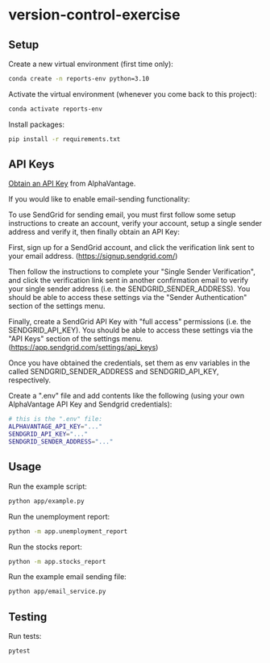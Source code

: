 # version-control-exercise

## Setup

Create a new virtual environment (first time only):

```sh
conda create -n reports-env python=3.10
```

Activate the virtual environment (whenever you come back to this project): 

```sh
conda activate reports-env
```


Install packages:

```sh
pip install -r requirements.txt
```

## API Keys

[Obtain an API Key](https://www.alphavantage.co/support/#api-key) from AlphaVantage.


If you would like to enable email-sending functionality:

To use SendGrid for sending email, you must first follow some setup instructions to create an account, verify your account, setup a single sender address and verify it, then finally obtain an API Key:

First, sign up for a SendGrid account, and click the verification link sent to your email address. (https://signup.sendgrid.com/)

Then follow the instructions to complete your "Single Sender Verification", and click the verification link sent in another confirmation email to verify your single sender address (i.e. the SENDGRID_SENDER_ADDRESS). You should be able to access these settings via the "Sender Authentication" section of the settings menu.

Finally, create a SendGrid API Key with "full access" permissions (i.e. the SENDGRID_API_KEY). You should be able to access these settings via the "API Keys" section of the settings menu. (https://app.sendgrid.com/settings/api_keys)

Once you have obtained the credentials, set them as env variables in the called SENDGRID_SENDER_ADDRESS and SENDGRID_API_KEY, respectively.

Create a ".env" file and add contents like the following (using your own AlphaVantage API Key and Sendgrid credentials):

```sh
# this is the ".env" file:
ALPHAVANTAGE_API_KEY="..."
SENDGRID_API_KEY="..."
SENDGRID_SENDER_ADDRESS="..."
```


## Usage

Run the example script:

```sh
python app/example.py
```


Run the unemployment report:

```sh
python -m app.unemployment_report
```


Run the stocks report:

```sh
python -m app.stocks_report
```


Run the example email sending file:

```sh
python app/email_service.py
```

## Testing

Run tests:
```sh
pytest
```